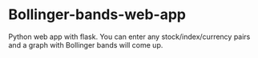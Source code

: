 # Bollinger-bands-web-app
Python web app with flask. You can enter any stock/index/currency pairs and a graph with Bollinger bands will come up.
